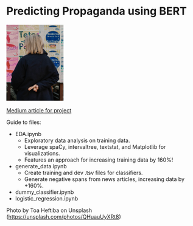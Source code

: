 # Predicting Propaganda using BERT

<img src="toa-heftiba-QHuauUyXRt8-unsplash.jpg" width="150" height="200" />

<a href="https://medium.com/@bromas/predicting-propaganda-using-bert-bbb28b7deb71?source=friends_link&sk=92b472b78571058f86ab5e4fb679b35a">Medium article for project</a>


Guide to files:
* EDA.ipynb
  * Exploratory data analysis on training data. 
  * Leverage spaCy, intervaltree, textstat, and Matplotlib for visualizations.
  * Features an approach for increasing training data by 160%!
* generate_data.ipynb
  * Create training and dev .tsv files for classifiers.
  * Generate negative spans from news articles, increasing data by +160%.
* dummy_classifier.ipynb
* logistic_regression.ipynb


Photo by Toa Heftiba on Unsplash (https://unsplash.com/photos/QHuauUyXRt8)
